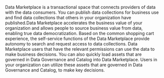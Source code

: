 Data Marketplace is a transactional space that connects providers of data with the data consumers. You can publish data collections for business use and find data collections that others in your organization have published.Data Marketplace accelerates the business value of your organization and allows people to source business value from data, enabling true data democratization.
Based on the common shopping cart experience, the self-service functions of the Data Marketplace provide autonomy to search and request access to data collections. Data Marketplace users that have the relevant permissions can use the data to make business decisions.
You can also quickly load assets that are governed in Data Governance and Catalog into Data Marketplace. Users in your organization can utilize these assets that are governed in Data Governance and Catalog, to make key decisions.
